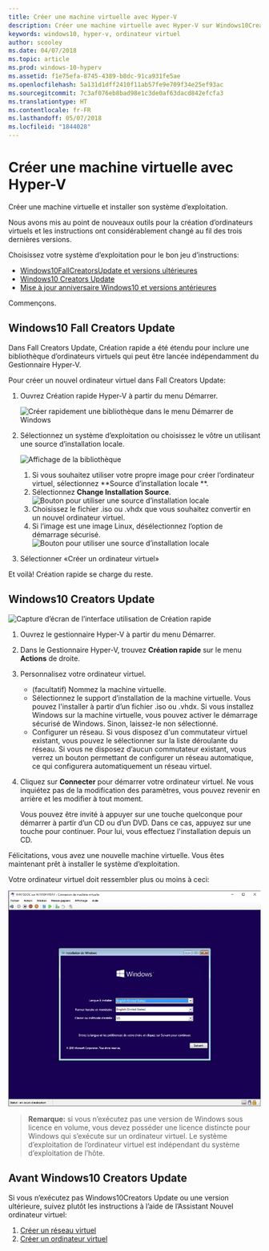 ```yaml
---
title: Créer une machine virtuelle avec Hyper-V
description: Créer une machine virtuelle avec Hyper-V sur Windows10Creators Update
keywords: windows10, hyper-v, ordinateur virtuel
author: scooley
ms.date: 04/07/2018
ms.topic: article
ms.prod: windows-10-hyperv
ms.assetid: f1e75efa-8745-4389-b8dc-91ca931fe5ae
ms.openlocfilehash: 5a131d1dff2410f11ab57fe9e709f34e25ef93ac
ms.sourcegitcommit: 7c3af076eb8bad98e1c3de0af63dacd842efcfa3
ms.translationtype: HT
ms.contentlocale: fr-FR
ms.lasthandoff: 05/07/2018
ms.locfileid: "1844028"
---
```

# <a name="create-a-virtual-machine-with-hyper-v"></a>Créer une machine virtuelle avec Hyper-V

Créer une machine virtuelle et installer son système d’exploitation.

Nous avons mis au point de nouveaux outils pour la création d’ordinateurs virtuels et les instructions ont considérablement changé au fil des trois dernières versions.

Choisissez votre système d’exploitation pour le bon jeu d’instructions:

* [Windows10FallCreatorsUpdate et versions ultérieures](quick-create-virtual-machine.md#windows-10-fall-creators-update)
* [Windows10 Creators Update](quick-create-virtual-machine.md#windows-10-creators-update)
* [Mise à jour anniversaire Windows10 et versions antérieures](quick-create-virtual-machine.md#before-windows-10-creators-update)

Commençons.

## <a name="windows-10-fall-creators-update"></a>Windows10 Fall Creators Update

Dans Fall Creators Update, Création rapide a été étendu pour inclure une bibliothèque d’ordinateurs virtuels qui peut être lancée indépendamment du Gestionnaire Hyper-V.

Pour créer un nouvel ordinateur virtuel dans Fall Creators Update:

1. Ouvrez Création rapide Hyper-V à partir du menu Démarrer.

    ![Créer rapidement une bibliothèque dans le menu Démarrer de Windows](media/quick-create-start-menu.png)

1. Sélectionnez un système d’exploitation ou choisissez le vôtre un utilisant une source d’installation locale.

    ![Affichage de la bibliothèque](media/vmgallery.png)

    1. Si vous souhaitez utiliser votre propre image pour créer l’ordinateur virtuel, sélectionnez **Source d’installation locale **.
    1. Sélectionnez **Change Installation Source**.
      ![Bouton pour utiliser une source d’installation locale](media/change-source.png)
    1. Choisissez le fichier .iso ou .vhdx que vous souhaitez convertir en un nouvel ordinateur virtuel.
    1. Si l’image est une image Linux, désélectionnez l’option de démarrage sécurisé.
      ![Bouton pour utiliser une source d’installation locale](media/toggle-secure-boot.png)

1. Sélectionner «Créer un ordinateur virtuel»

Et voilà!  Création rapide se charge du reste.

## <a name="windows-10-creators-update"></a>Windows10 Creators Update

![Capture d’écran de l’interface utilisation de Création rapide](media/quickcreatesteps_inked.jpg)

1. Ouvrez le gestionnaire Hyper-V à partir du menu Démarrer.

1. Dans le Gestionnaire Hyper-V, trouvez **Création rapide** sur le menu **Actions** de droite.

1. Personnalisez votre ordinateur virtuel.

    * (facultatif) Nommez la machine virtuelle.
    * Sélectionnez le support d’installation de la machine virtuelle. Vous pouvez l'installer à partir d’un fichier .iso ou .vhdx.
    Si vous installez Windows sur la machine virtuelle, vous pouvez activer le démarrage sécurisé de Windows. Sinon, laissez-le non sélectionné.
    * Configurer un réseau.
    Si vous disposez d'un commutateur virtuel existant, vous pouvez le sélectionner sur la liste déroulante du réseau. Si vous ne disposez d’aucun commutateur existant, vous verrez un bouton permettant de configurer un réseau automatique, ce qui configurera automatiquement un réseau virtuel.

1. Cliquez sur **Connecter** pour démarrer votre ordinateur virtuel. Ne vous inquiétez pas de la modification des paramètres, vous pouvez revenir en arrière et les modifier à tout moment.

    Vous pouvez être invité à appuyer sur une touche quelconque pour démarrer à partir d’un CD ou d’un DVD. Dans ce cas, appuyez sur une touche pour continuer.  Pour lui, vous effectuez l'installation depuis un CD.

Félicitations, vous avez une nouvelle machine virtuelle.  Vous êtes maintenant prêt à installer le système d’exploitation.

Votre ordinateur virtuel doit ressembler plus ou moins à ceci:

![Écran de démarrage de l’ordinateur virtuel](media/OSDeploy_upd.png)

> **Remarque:** si vous n’exécutez pas une version de Windows sous licence en volume, vous devez posséder une licence distincte pour Windows qui s’exécute sur un ordinateur virtuel. Le système d’exploitation de l’ordinateur virtuel est indépendant du système d’exploitation de l’hôte.

## <a name="before-windows-10-creators-update"></a>Avant Windows10 Creators Update

Si vous n’exécutez pas Windows10Creators Update ou une version ultérieure, suivez plutôt les instructions à l’aide de l’Assistant Nouvel ordinateur virtuel:

1. [Créer un réseau virtuel](connect-to-network.md)
1. [Créer un ordinateur virtuel](create-virtual-machine.md)
